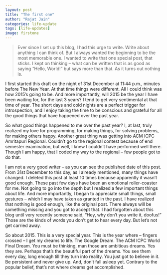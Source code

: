 ```yaml
---
layout: post
title: "The first one"
author: "Rajat Jain"
categories: life-update
tags: [life-updates]
image: firstone
---
```


> Ever since I set up this blog, I had this urge to write. Write about anything I can think of. But I always wanted the beginning to be the most memorable one. I wanted to write that one special post, that sticks. I kept on thinking – what can be written that is as good as saying “Hello, World!” but says more than that. As it turns out nothing is.

I first started this draft on the night of 31st December at 11:44 p.m., minutes before The New Year. At that time things were different. All I could think was how 2015’s going to be. And more importantly, will 2015 be the year I have been waiting for, for the last 3 years? I tend to get very sentimental at that time of year. The short days and cold nights are a perfect trigger for introspection, and I enjoy taking the time to be conscious and grateful for all the good things that have happened over the past year.

So what good things happened to me over the past year? I, at last, truly realized my love for programming, for making things, for solving problems, for making others happy. Another great thing was getting into ACM ICPC Amritapuri Regional. Couldn’t go to the regional contest because of end semester examination, but well, I knew I couldn’t have performed well there. Though I am happy, that I coded my way to the regional – few people got to do that.

I am not a very good writer – as you can see the published date of this post. From 31st December to this day, as I already mentioned, many things have changed. I deleted this post at least 10 times because apparently it wasn’t good enough. These past few days have been an emotional roller-coaster for me. Not going to go into the depth but I realized a few important things about life. And more importantly, I began to appreciate small things, small gestures – which I may have taken as granted in the past. I have realized that nothing is good enough, like the original post. There always will be something missing and you got to accept that. I had forgotten about this blog until very recently someone said, “Hey, why don’t you write it, doofus!” Those are the kinds of words you don’t get to hear every day. But let’s not get carried away.

So about 2015. This is a very special year. This is the year where – fingers crossed – I get my dreams to life. The Google Dream. The ACM ICPC World Final Dream. You must be thinking, man those are ambitious dreams. Yes they are. Perhaps that’s the beautiful part of the dreams. You see them every day, long enough till they turn into reality. You just got to believe in it. Be persistent and never give up. And, don’t fall asleep yet. Contrary to the popular belief, that’s not where dreams get accomplished.

